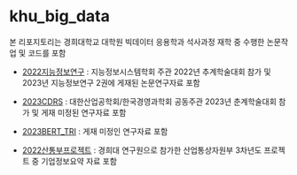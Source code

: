 # khu_big_data

본 리포지토리는 경희대학교 대학원 빅데이터 응용학과 석사과정 재학 중 수행한 논문작업 및 코드를 포함

* [2022지능정보연구](/2022지능정보연구) : 지능정보시스템학회 주관 2022년 추계학술대회 참가 및 2023년 지능정보연구 2권에 게재된 논문연구자료 포함

* [2023CDRS](/2023CDRS) : 대한산업공학회/한국경영과학회 공동주관 2023년 춘계학술대회 참가 및 게재 미정된 연구자료 포함

* [2023BERT_TRI](/2023BERT_TRI) : 게재 미정인 연구자료 포함

* [2022산통부프로젝트](/2022산통부프로젝트) : 경희대 연구원으로 참가한 산업통상자원부 3차년도 프로젝트 중 기업정보요약 자료 포함
